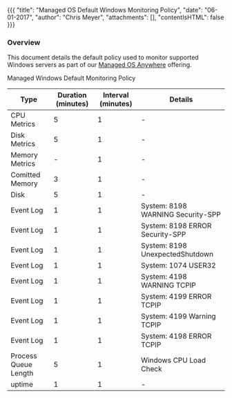 {{{
  "title": "Managed OS Default Windows Monitoring Policy",
  "date": "06-01-2017",
  "author": "Chris Meyer",
  "attachments": [],
  "contentIsHTML": false
}}}

### Overview
This document details the default policy used to monitor supported Windows servers as part of our [Managed OS Anywhere](https://www.ctl.io/cloud-application-manager/managed-services-anywhere/) offering. 


Managed Windows Default Monitoring Policy

| Type 	| Duration (minutes)   	| Interval (minutes)   	| Details |
| ---	| ---	| ---	| ---	|
| CPU Metrics	| 5   	| 1   	| - |
| Disk Metrics	| 5    	| 1   	| - |
| Memory Metrics	| -    	| 1   	| - |
| Comitted Memory	| 3    	| 1   	| - |
| Disk	| 5    	| 1   	| - |
| Event Log | 1    	| 1   	| System: 8198 WARNING Security-SPP |
| Event Log | 1    	| 1   	| System: 8198 ERROR Security-SPP |
| Event Log | 1    	| 1   	| System: 8198 UnexpectedShutdown |
| Event Log | 1    	| 1   	| System: 1074 USER32 |
| Event Log | 1    	| 1   	| System: 4198 WARNING TCPIP |
| Event Log | 1    	| 1   	| System: 4199 ERROR TCPIP |
| Event Log | 1    	| 1   	| System: 4199 Warning TCPIP |
| Event Log | 1    	| 1   	| System: 4198 ERROR TCPIP |
| Process Queue Length | 5    	| 1   	| Windows CPU Load Check |
| uptime	| 1    	| 1   	| - |
